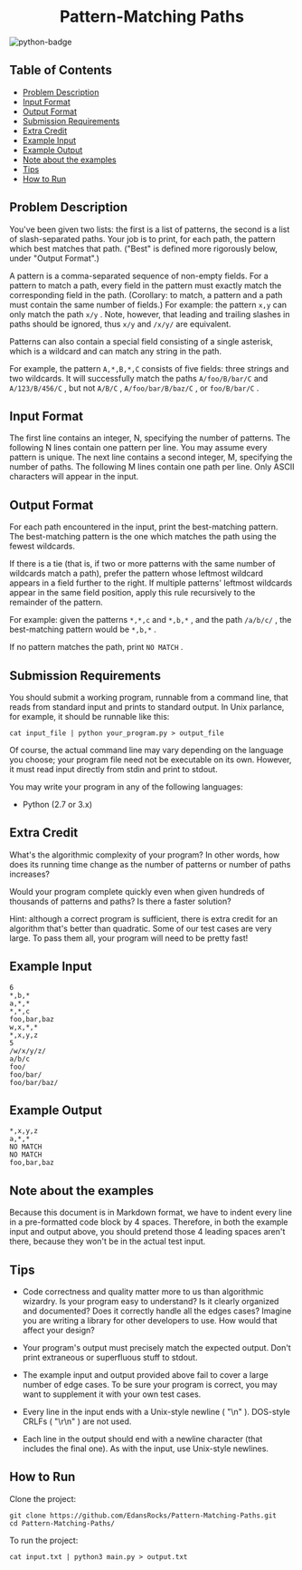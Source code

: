 <h1 align="center"> Pattern-Matching Paths</h1>

![python-badge](https://img.shields.io/badge/python-%2314354C.svg?style=for-the-badge&logo=python&logoColor=white)

##  Table of Contents

- [Problem Description](#problem-description)
- [Input Format](#input-format)
- [Output Format](#output-format)
- [Submission Requirements](#submission-requirements)
- [Extra Credit](#extra-credit)
- [Example Input](#example-input)
- [Example Output](#example-output)
- [Note about the examples](#note-about-the-examples)
- [Tips](#tips)
- [How to Run](#how-to-run)

##  Problem Description
You've been given two lists: the first is a list of patterns, the second is a list of slash-separated paths. Your job is to print, for each path, the pattern which best matches that path. ("Best" is defined more rigorously below, under "Output Format".)

A pattern is a comma-separated sequence of non-empty fields. For a pattern to match a path, every field in the pattern must exactly match the corresponding field in the path. (Corollary: to match, a pattern and a path must contain the same number of fields.) For example: the pattern `x,y` can only match the path `x/y` . Note, however, that leading and trailing slashes in paths should be ignored, thus `x/y` and `/x/y/` are equivalent.

Patterns can also contain a special field consisting of a single asterisk, which is a wildcard and can match any string in the path.

For example, the pattern `A,*,B,*,C` consists of five fields: three strings and two wildcards. It will successfully match the paths `A/foo/B/bar/C` and `A/123/B/456/C` , but not `A/B/C` , `A/foo/bar/B/baz/C` , or `foo/B/bar/C` .

##  Input Format
The first line contains an integer, N, specifying the number of patterns. The following N lines contain one pattern per line. You may assume every pattern is unique. The next line contains a second integer, M, specifying the number of paths. The following M lines contain one path per line. Only ASCII characters will appear in the input.

##  Output Format
For each path encountered in the input, print the best-matching pattern. The best-matching pattern is the one which matches the path using the fewest wildcards.

If there is a tie (that is, if two or more patterns with the same number of wildcards match a path), prefer the pattern whose leftmost wildcard appears in a field further to the right. If multiple patterns' leftmost wildcards appear in the same field position, apply this rule recursively to the remainder of the pattern.

For example: given the patterns `*,*,c` and `*,b,*` , and the path `/a/b/c/` , the best-matching pattern would be `*,b,*` .

If no pattern matches the path, print `NO MATCH` .

##  Submission Requirements
You should submit a working program, runnable from a command line, that reads from standard input and prints to standard output. In Unix parlance, for example, it should be runnable like this:

    cat input_file | python your_program.py > output_file

Of course, the actual command line may vary depending on the language you choose; your program file need not be executable on its own. However, it must read input directly from stdin and print to stdout.

You may write your program in any of the following languages:
- Python (2.7 or 3.x)

##  Extra Credit
What's the algorithmic complexity of your program? In other words, how does its running time change as the number of patterns or number of paths increases?

Would your program complete quickly even when given hundreds of thousands of patterns and paths? Is there a faster solution?

Hint: although a correct program is sufficient, there is extra credit for an algorithm that's better than quadratic. Some of our test cases are very large. To pass them all, your program will need to be pretty fast!

##  Example Input
    6
    *,b,*
    a,*,*
    *,*,c
    foo,bar,baz
    w,x,*,*
    *,x,y,z
    5
    /w/x/y/z/
    a/b/c
    foo/
    foo/bar/
    foo/bar/baz/

##  Example Output
    *,x,y,z
    a,*,*
    NO MATCH
    NO MATCH
    foo,bar,baz

##  Note about the examples
Because this document is in Markdown format, we have to indent every line in a pre-formatted code block by 4 spaces. Therefore, in both the example input and output above, you should pretend those 4 leading spaces aren't there, because they won't be in the actual test input.

##  Tips
- Code correctness and quality matter more to us than algorithmic wizardry. Is your program easy to understand? Is it clearly organized and documented? Does it correctly handle all the edges cases? Imagine you are writing a library for other developers to use. How would that affect your design?

- Your program's output must precisely match the expected output. Don't print extraneous or superfluous stuff to stdout.

- The example input and output provided above fail to cover a large number of edge cases. To be sure your program is correct, you may want to supplement it with your own test cases.

- Every line in the input ends with a Unix-style newline ( "\n" ). DOS-style CRLFs ( "\r\n" ) are not used.

- Each line in the output should end with a newline character (that includes the final one). As with the input, use Unix-style newlines.

##  How to Run
Clone the project:
```
git clone https://github.com/EdansRocks/Pattern-Matching-Paths.git
cd Pattern-Matching-Paths/
```
To run the project:
```
cat input.txt | python3 main.py > output.txt
```
